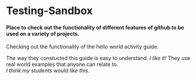 # Testing-Sandbox
#### Place to check out the functionality of different features of github to be used on a variety of projects.
Checking out the functionality of the hello world activity guide.  

The way they constucted this guide is easy to understand. _I like it!_ They use real world examples that anyone can relate to.  
_I think my students would like this._
